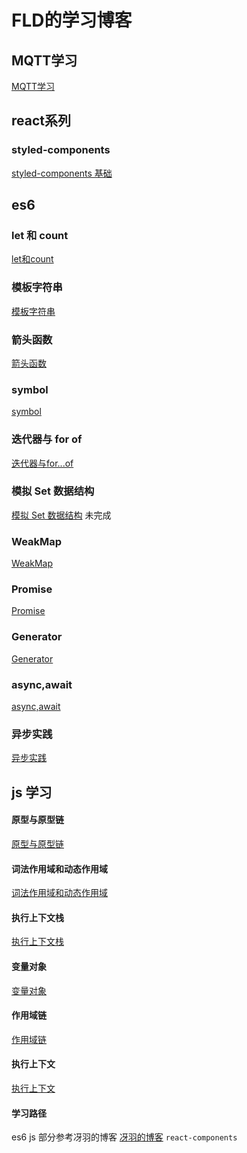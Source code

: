 # FLD的学习博客
## MQTT学习
[MQTT学习](https://github.com/zhengjinmda/blog/blob/master/articles/MQTT.md)
## react系列
### styled-components
[styled-components 基础](https://github.com/zhengjinmda/blog/blob/master/articles/react%E7%B3%BB%E5%88%97/styled-components.md)
## es6
### let 和 count
[let和count](https://github.com/zhengjinmda/blog/blob/master/articles/es6/let%E5%92%8Cconst.md)
### 模板字符串
[模板字符串](https://github.com/zhengjinmda/blog/blob/master/articles/es6/%E6%A8%A1%E6%9D%BF%E5%AD%97%E7%AC%A6%E4%B8%B2.md)
### 箭头函数
[箭头函数](https://github.com/zhengjinmda/blog/blob/master/articles/es6/%E7%AE%AD%E5%A4%B4%E5%87%BD%E6%95%B0.md)
### symbol
[symbol](https://github.com/zhengjinmda/blog/blob/master/articles/es6/Symbol.md)
### 迭代器与 for of
[迭代器与for...of](https://github.com/zhengjinmda/blog/blob/master/articles/es6/%E8%BF%AD%E4%BB%A3%E5%99%A8%E4%B8%8Eforof.md)
### 模拟 Set 数据结构
[模拟 Set 数据结构](https://github.com/zhengjinmda/blog/blob/master/articles/es6/%E6%A8%A1%E6%8B%9FSet%E6%95%B0%E6%8D%AE%E7%BB%93%E6%9E%84.md) 未完成
### WeakMap
[WeakMap](https://github.com/zhengjinmda/blog/blob/master/articles/es6/WeakMap.md)
### Promise
[Promise](https://github.com/zhengjinmda/blog/blob/master/articles/es6/Promise.md)
### Generator
[Generator](https://github.com/zhengjinmda/blog/blob/master/articles/es6/Generator.md)
### async,await
[async,await](https://github.com/zhengjinmda/blog/blob/master/articles/es6/async%EF%BC%8Cawait.md)
### 异步实践
[异步实践]()

## js 学习
#### 原型与原型链
[原型与原型链]()
#### 词法作用域和动态作用域
[词法作用域和动态作用域]()
#### 执行上下文栈
[执行上下文栈]()
#### 变量对象
[变量对象]()
#### 作用域链
[作用域链]()
#### 执行上下文
[执行上下文]()


#### 学习路径
es6 js 部分参考冴羽的博客
[冴羽的博客](https://github.com/mqyqingfeng/Blog)
`react-components`